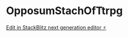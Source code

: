 # OpposumStachOfTtrpg

[Edit in StackBlitz next generation editor ⚡️](https://stackblitz.com/~/github.com/yukiko0113/OpposumStachOfTtrpg)